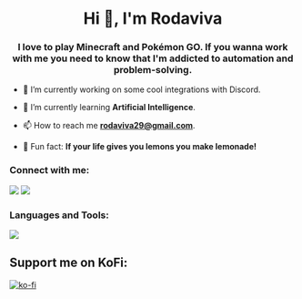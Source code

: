 <h1 align="center">Hi 👋, I'm Rodaviva</h1>
<h3 align="center">I love to play Minecraft and Pokémon GO. If you wanna work with me you need to know that I'm addicted to automation and problem-solving.</h3>

- 🔭 I’m currently working on some cool integrations with Discord.

- 🌱 I’m currently learning **Artificial Intelligence**.

- 📫 How to reach me **rodaviva29@gmail.com**.

- 🍋 Fun fact: **If your life gives you lemons you make lemonade!**

<h3 align="left">Connect with me:</h3>
<p align="left">
  <a href="https://twitter.com/rodaviva29"><img src="https://skillicons.dev/icons?i=twitter" style="margin: 0; padding: 0;"></a>
  <a href="https://instagram.com/chung_jf"><img src="https://skillicons.dev/icons?i=instagram" style="margin: 0; padding: 0;"></a>
</p>

<h3 align="left">Languages and Tools:</h3>

<p align="left"> <a href="https://github.com/rodaviva29"><img src="https://skillicons.dev/icons?i=linux,vscode,github,mongodb,bots,python,js,nodejs"> </a> 

</p>

## Support me on KoFi:

[![ko-fi](https://ko-fi.com/img/githubbutton_sm.svg)](https://ko-fi.com/rodaviva)
